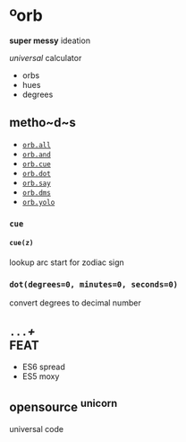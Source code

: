 # ºorb

**super messy** ideation

*universal* calculator

* orbs
* hues
* degrees

## metho~d~s

* [`orb.all`](#)
* [`orb.and`](#)
* [`orb.cue`](#)
* [`orb.dot`](#)
* [`orb.say`](#)
* [`orb.dms`](#)
* [`orb.yolo`](#)

### `cue`
#### `cue(z)`

lookup arc start for zodiac sign

### `dot(degrees=0, minutes=0, seconds=0)`

convert degrees to decimal number 



## `...`*+* <br> FEAT
 
* ES6 spread
* ES5 moxy

## opensource <sup>unicorn</sup>

universal code



